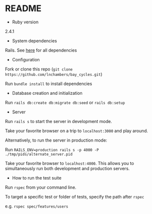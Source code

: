 # README

* Ruby version

2.4.1

* System dependencies

Rails. See [here](https://github.com/lnchambers/bay_cycles/network/dependencies) for all dependencies

* Configuration

Fork or clone this repo (`git clone https://github.com/lnchambers/bay_cycles.git`)

Run `bundle install` to install dependencies

* Database creation and initialization

Run `rails db:create db:migrate db:seed` or `rails db:setup`

* Server

Run `rails s` to start the server in development mode.

Take your favorite browser on a trip to `localhost:3000` and play around.

Alternatively, to run the server in production mode:

  Run `RAILS_ENV=production rails s -p 4000 -P ./tmp/pids/alternate_server.pid`

  Take your favorite browser to `localhost:4000`. This allows you to simultaneously run both development and production servers.

* How to run the test suite

Run `rspec` from your command line.

To target a specific test or folder of tests, specify the path after `rspec`

e.g. `rspec spec/features/users`

